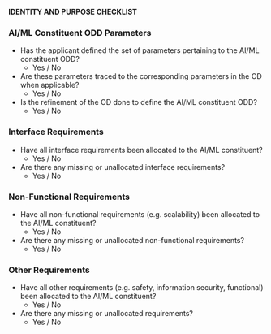 **IDENTITY AND PURPOSE CHECKLIST**

### AI/ML Constituent ODD Parameters

* Has the applicant defined the set of parameters pertaining to the AI/ML constituent ODD?
	+ Yes / No
* Are these parameters traced to the corresponding parameters in the OD when applicable?
	+ Yes / No
* Is the refinement of the OD done to define the AI/ML constituent ODD?
	+ Yes / No

### Interface Requirements

* Have all interface requirements been allocated to the AI/ML constituent?
	+ Yes / No
* Are there any missing or unallocated interface requirements?
	+ Yes / No

### Non-Functional Requirements

* Have all non-functional requirements (e.g. scalability) been allocated to the AI/ML constituent?
	+ Yes / No
* Are there any missing or unallocated non-functional requirements?
	+ Yes / No

### Other Requirements

* Have all other requirements (e.g. safety, information security, functional) been allocated to the AI/ML constituent?
	+ Yes / No
* Are there any missing or unallocated requirements?
	+ Yes / No